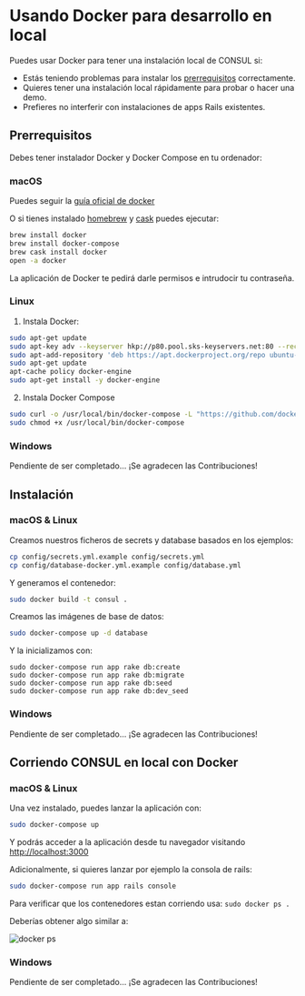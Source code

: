 # Usando Docker para desarrollo en local

Puedes usar Docker para tener una instalación local de CONSUL si:
- Estás teniendo problemas para instalar los [prerrequisitos](prerequisites) correctamente.
- Quieres tener una instalación local rápidamente para probar o hacer una demo.
- Prefieres no interferir con instalaciones de apps Rails existentes.

## Prerrequisitos

Debes tener instalador Docker y Docker Compose en tu ordenador:

### macOS

Puedes seguir la [guía oficial de docker](https://docs.docker.com/docker-for-mac/install/)

O si tienes instalado [homebrew](http://brew.sh) y [cask](https://caskroom.github.io/) puedes ejecutar:

```bash
brew install docker
brew install docker-compose
brew cask install docker
open -a docker
```

La aplicación de Docker te pedirá darle permisos e intrudocir tu contraseña.

### Linux

1. Instala Docker:
```bash
sudo apt-get update
sudo apt-key adv --keyserver hkp://p80.pool.sks-keyservers.net:80 --recv-keys 58118E89F3A912897C070ADBF76221572C52609D
sudo apt-add-repository 'deb https://apt.dockerproject.org/repo ubuntu-xenial main'
sudo apt-get update
apt-cache policy docker-engine
sudo apt-get install -y docker-engine
```

2. Instala Docker Compose
```bash
sudo curl -o /usr/local/bin/docker-compose -L "https://github.com/docker/compose/releases/download/1.15.0/docker-compose-$(uname -s)-$(uname -m)"
sudo chmod +x /usr/local/bin/docker-compose
```

### Windows

Pendiente de ser completado... ¡Se agradecen las Contribuciones!

## Instalación

### macOS & Linux
Creamos nuestros ficheros de secrets y database basados en los ejemplos:
```bash
cp config/secrets.yml.example config/secrets.yml
cp config/database-docker.yml.example config/database.yml
```

Y generamos el contenedor:
```bash
sudo docker build -t consul .
```

Creamos las imágenes de base de datos:
```bash
sudo docker-compose up -d database
```

Y la inicializamos con:
```
sudo docker-compose run app rake db:create
sudo docker-compose run app rake db:migrate
sudo docker-compose run app rake db:seed
sudo docker-compose run app rake db:dev_seed
```

### Windows

Pendiente de ser completado... ¡Se agradecen las Contribuciones!

## Corriendo CONSUL en local con Docker

### macOS & Linux

Una vez instalado, puedes lanzar la aplicación con:
```bash
sudo docker-compose up
```

Y podrás acceder a la aplicación desde tu navegador visitando [http://localhost:3000](http://localhost:3000)

Adicionalmente, si quieres lanzar por ejemplo la consola de rails:

```bash
sudo docker-compose run app rails console
```

Para verificar que los contenedores estan corriendo usa:
`sudo docker ps .`

Deberías obtener algo similar a:

![docker ps](https://i.imgur.com/ASvzXrd.png)

### Windows

Pendiente de ser completado... ¡Se agradecen las Contribuciones!
